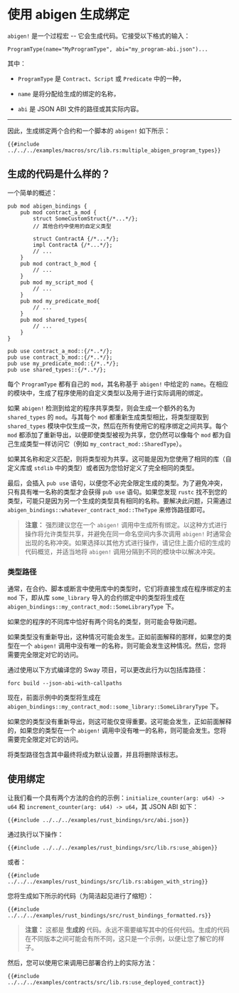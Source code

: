 # 使用 abigen 生成绑定

<!-- 本部分应解释 abigen 的目的 -->
<!-- abigen:example:start -->

`abigen!` 是一个过程宏 -- 它会生成代码。它接受以下格式的输入：

```text
ProgramType(name="MyProgramType", abi="my_program-abi.json")...
```

其中：

- `ProgramType` 是 `Contract`、`Script` 或 `Predicate` 中的一种，

- `name` 是将分配给生成的绑定的名称，

- `abi` 是 JSON ABI 文件的路径或其实际内容。
<!-- abigen:example:end -->

---

因此，生成绑定两个合约和一个脚本的 `abigen!` 如下所示：

```rust,ignore
{{#include ../../../examples/macros/src/lib.rs:multiple_abigen_program_types}}
```

## 生成的代码是什么样的？

一个简单的概述：

```rust,ignore
pub mod abigen_bindings {
    pub mod contract_a_mod {
        struct SomeCustomStruct{/*...*/};
        // 其他合约中使用的自定义类型

        struct ContractA {/*...*/};
        impl ContractA {/*...*/};
        // ...
    }
    pub mod contract_b_mod {
        // ...
    }
    pub mod my_script_mod {
        // ...
    }
    pub mod my_predicate_mod{
        // ...
    }
    pub mod shared_types{
        // ...
    }
}

pub use contract_a_mod::{/*..*/};
pub use contract_b_mod::{/*..*/};
pub use my_predicate_mod::{/*..*/};
pub use shared_types::{/*..*/};
```

每个 `ProgramType` 都有自己的 `mod`，其名称基于 `abigen!` 中给定的 `name`。在相应的模块中，生成了程序使用的自定义类型以及用于进行实际调用的绑定。

如果 `abigen!` 检测到给定的程序共享类型，则会生成一个额外的名为 `shared_types` 的 `mod`。与其每个 `mod` 都重新生成类型相比，将类型提取到 `shared_types` 模块中仅生成一次，然后在所有使用它的程序绑定之间共享。每个 `mod` 都添加了重新导出，以便即使类型被视为共享，您仍然可以像每个 `mod` 都为自己生成类型一样访问它（例如 `my_contract_mod::SharedType`）。

如果其名称和定义匹配，则将类型视为共享。这可能是因为您使用了相同的库（自定义库或 `stdlib` 中的类型）或者因为您恰好定义了完全相同的类型。

最后，会插入 `pub use` 语句，以便您不必完全限定生成的类型。为了避免冲突，只有具有唯一名称的类型才会获得 `pub use` 语句。如果您发现 `rustc` 找不到您的类型，可能只是因为另一个生成的类型具有相同的名称。要解决此问题，只需通过 `abigen_bindings::whatever_contract_mod::TheType` 来修饰路径即可。

> **注意：**
> 强烈建议您在一个 `abigen!` 调用中生成所有绑定。以这种方式进行操作将允许类型共享，并避免在同一命名空间内多次调用 `abigen!` 时通常会出现的名称冲突。如果选择以其他方式进行操作，请记住上面介绍的生成的代码概览，并适当地将 `abigen!` 调用分隔到不同的模块中以解决冲突。

### 类型路径

通常，在合约、脚本或断言中使用库中的类型时，它们将直接生成在程序绑定的主 `mod` 下，即从库 `some_library` 导入的合约绑定中的类型将生成在 `abigen_bindings::my_contract_mod::SomeLibraryType` 下。

如果您的程序的不同库中恰好有两个同名的类型，则可能会导致问题。

如果类型没有重新导出，这种情况可能会发生。正如前面解释的那样，如果您的类型在一个 `abigen!` 调用中没有唯一的名称，则可能会发生这种情况。然后，您将需要完全限定对它的访问。

通过使用以下方式编译您的 Sway 项目，可以更改此行为以包括库路径：

```shell
forc build --json-abi-with-callpaths
```

现在，前面示例中的类型将生成在 `abigen_bindings::my_contract_mod::some_library::SomeLibraryType` 下。

如果您的类型没有重新导出，则这可能仅变得重要。这可能会发生，正如前面解释的，如果您的类型在一个 `abigen!` 调用中没有唯一的名称，则可能会发生。您将需要完全限定对它的访问。

将类型路径包含其中最终将成为默认设置，并且将删除该标志。

## 使用绑定

让我们看一个具有两个方法的合约的示例：`initialize_counter(arg: u64) -> u64` 和 `increment_counter(arg: u64) -> u64`，其 JSON ABI 如下：

```json,ignore
{{#include ../../../examples/rust_bindings/src/abi.json}}
```

通过执行以下操作：

```rust,ignore
{{#include ../../../examples/rust_bindings/src/lib.rs:use_abigen}}
```

或者：

```rust,ignore
{{#include ../../../examples/rust_bindings/src/lib.rs:abigen_with_string}}
```

您将生成如下所示的代码（为简洁起见进行了缩短）：

```rust,ignore
{{#include ../../../examples/rust_bindings/src/rust_bindings_formatted.rs}}
```

> **注意：** 这都是 **生成的** 代码。永远不需要编写其中的任何代码。生成的代码在不同版本之间可能会有所不同，这只是一个示例，以便让您了解它的样子。

然后，您可以使用它来调用已部署合约上的实际方法：

```rust,ignore
{{#include ../../../examples/contracts/src/lib.rs:use_deployed_contract}}
```
